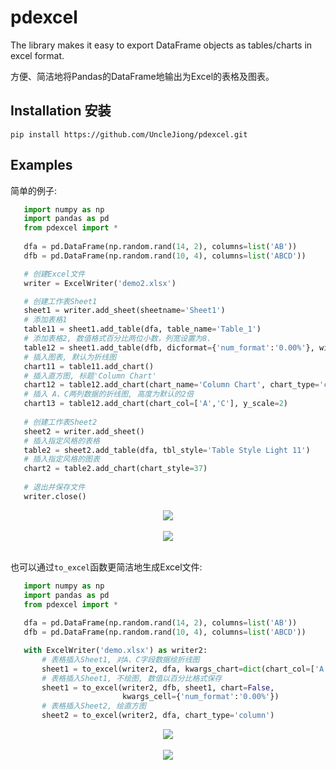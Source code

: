 # pdexcel

The library makes it easy to export DataFrame objects as tables/charts in excel format.

方便、简洁地将Pandas的DataFrame地输出为Excel的表格及图表。

## Installation 安装

```
pip install https://github.com/UncleJiong/pdexcel.git
```

## Examples

简单的例子:

```python
   import numpy as np
   import pandas as pd
   from pdexcel import *
   
   dfa = pd.DataFrame(np.random.rand(14, 2), columns=list('AB'))
   dfb = pd.DataFrame(np.random.rand(10, 4), columns=list('ABCD'))

   # 创建Excel文件
   writer = ExcelWriter('demo2.xlsx')

   # 创建工作表Sheet1
   sheet1 = writer.add_sheet(sheetname='Sheet1')
   # 添加表格1
   table11 = sheet1.add_table(dfa, table_name='Table_1')
   # 添加表格2, 数值格式百分比两位小数，列宽设置为8.
   table12 = sheet1.add_table(dfb, dicformat={'num_format':'0.00%'}, width=6)
   # 插入图表, 默认为折线图
   chart11 = table11.add_chart()
   # 插入直方图, 标题'Column Chart'
   chart12 = table12.add_chart(chart_name='Column Chart', chart_type='column')
   # 插入 A、C两列数据的折线图, 高度为默认的2倍
   chart13 = table12.add_chart(chart_col=['A','C'], y_scale=2)
   
   # 创建工作表Sheet2
   sheet2 = writer.add_sheet()
   # 插入指定风格的表格
   table2 = sheet2.add_table(dfa, tbl_style='Table Style Light 11')
   # 插入指定风格的图表
   chart2 = table2.add_chart(chart_style=37)
   
   # 退出并保存文件
   writer.close()
```

<div align="center">
  <img src="https://raw.github.com/UncleJiong/pdexcel/master/example/demo1a.png"><br><br>
</div>

<div align="center">
  <img src="https://raw.github.com/UncleJiong/pdexcel/master/example/demo1b.png"><br><br>
</div>


也可以通过`to_excel`函数更简洁地生成Excel文件:

```python
   import numpy as np
   import pandas as pd
   from pdexcel import *
   
   dfa = pd.DataFrame(np.random.rand(14, 2), columns=list('AB'))
   dfb = pd.DataFrame(np.random.rand(10, 4), columns=list('ABCD'))

   with ExcelWriter('demo.xlsx') as writer2:
       # 表格插入Sheet1, 对A、C字段数据绘折线图
       sheet1 = to_excel(writer2, dfa, kwargs_chart=dict(chart_col=['A', 'C']))
       # 表格插入Sheet1, 不绘图, 数值以百分比格式保存
       sheet1 = to_excel(writer2, dfb, sheet1, chart=False,
                         kwargs_cell={'num_format':'0.00%'})
       # 表格插入Sheet2, 绘直方图
       sheet2 = to_excel(writer2, dfa, chart_type='column')
```
	   

<div align="center">
  <img src="https://raw.github.com/UncleJiong/pdexcel/master/example/demo2a.png"><br><br>
</div>

<div align="center">
  <img src="https://raw.github.com/UncleJiong/pdexcel/master/example/demo2b.png"><br><br>
</div>